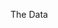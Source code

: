 <html>
<head>
  <meta charset="UTF-8">
  <title></title>
</head>
<body>
    
  The Data

</body>
</html>